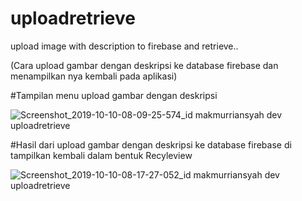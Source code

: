 # uploadretrieve
upload image with description to firebase and retrieve..

(Cara upload gambar dengan deskripsi ke database firebase dan menampilkan nya kembali pada aplikasi)

#Tampilan menu upload gambar dengan deskripsi

![Screenshot_2019-10-10-08-09-25-574_id makmurriansyah dev uploadretrieve](https://user-images.githubusercontent.com/35416610/66531488-24d1c780-eb36-11e9-9cbe-eb676c5b10b5.png)

#Hasil dari upload gambar dengan deskripsi ke database firebase di tampilkan kembali dalam bentuk Recyleview

![Screenshot_2019-10-10-08-17-27-052_id makmurriansyah dev uploadretrieve](https://user-images.githubusercontent.com/35416610/66531601-8d20a900-eb36-11e9-9c8f-5be348c91955.png)
